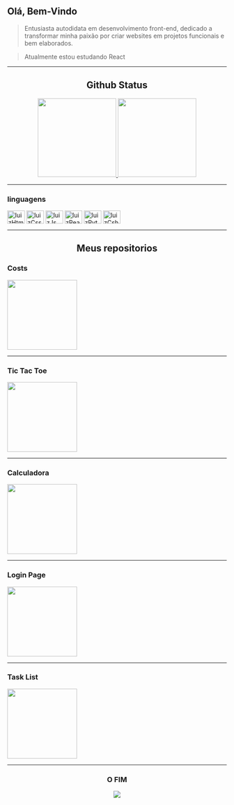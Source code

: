 <div>
   <h2>Olá, Bem-Vindo</h2>
   <blockquote><p>Entusiasta autodidata em desenvolvimento front-end, dedicado a transformar minha paixão por criar websites em projetos funcionais e bem elaborados.</p></blockquote>
   <blockquote><p>Atualmente estou estudando React</p></blockquote>
</div>

---

<div align="center">
   <h2>Github Status</h2>
   <a href="https://github.com/luizlfsr"><img height="180em" src="https://github-readme-stats.vercel.app/api?username=luizlfsr&show_icons=true&theme=dracula&hide_border=true&border_radius=0&rank_icon=github">
   <img height="180em" src="https://github-readme-stats.vercel.app/api/top-langs/?username=luizlfsr&layout=compact&theme=dracula&hide_border=true&border_radius=0"></a>
</div>

---

<div>
   <h3>linguagens</h3>
   <img align="center" alt="luizHtml5" height="30" width="40" src="https://cdn.jsdelivr.net/gh/devicons/devicon/icons/html5/html5-original.svg" />
   <img align="center" alt="luizCss3" height="30" width="40" src="https://cdn.jsdelivr.net/gh/devicons/devicon/icons/css3/css3-original.svg" />
   <img align="center" alt="luizJs" height="30" width="40" src="https://cdn.jsdelivr.net/gh/devicons/devicon/icons/javascript/javascript-original.svg" />
   <img align="center" alt="luizReact" height="30" width="40" src="https://cdn.jsdelivr.net/gh/devicons/devicon/icons/react/react-original.svg" />
   <img align="center" alt="luizPython" height="30" width="40" src="https://cdn.jsdelivr.net/gh/devicons/devicon/icons/python/python-original.svg" />
   <img align="center" alt="luizCsharp" height="30" width="40" src="https://cdn.jsdelivr.net/gh/devicons/devicon/icons/csharp/csharp-original.svg" />
</div>

---

<div>
   <h2 align="center">Meus repositorios</h2>
   <div>
      <h3>Costs</h3>
      <a href="https://github.com/luizlfsr/Costs"><img height="160em" src="https://github-readme-stats.vercel.app/api/pin/?username=luizlfsr&theme=dracula&hide_border=true&repo=costs&description_lines_count=2&border_radius=0"></a>
   </div>

---  
   
   <div>
      <h3>Tic Tac Toe</h3>
      <a href="https://github.com/luizlfsr/tic_tac_toe_react"><img height="160em" src="https://github-readme-stats.vercel.app/api/pin/?username=luizlfsr&theme=dracula&hide_border=true&repo=tic_tac_toe_react&border_radius=0"></a>
   </div>

---
   
   <div>
      <h3>Calculadora</h3>
      <a href="https://github.com/luizlfsr/calculadora"><img height="160em" src="https://github-readme-stats.vercel.app/api/pin/?username=luizlfsr&theme=dracula&hide_border=true&repo=calculadora&border_radius=0"></a>
   </div>

---    
   
   <div>
      <h3>Login Page</h3>
      <a href="https://github.com/luizlfsr/login-page"><img height="160em" src="https://github-readme-stats.vercel.app/api/pin/?username=luizlfsr&theme=dracula&hide_border=true&repo=login-page&border_radius=0"></a>
   </div>

---
   
   <div>
      <h3>Task List</h3>
      <a href="https://github.com/luizlfsr/TaskList"><img height="160em" src="https://github-readme-stats.vercel.app/api/pin/?username=luizlfsr&theme=dracula&hide_border=true&repo=TaskList&border_radius=0"></a>
   </div>

---

</div>
<div align="center">
   <h3>O FIM</h3>
   <img src="https://user-images.githubusercontent.com/74038190/213866269-5d00981c-7c98-46d7-8a8e-16f462f15227.gif">
</div>
